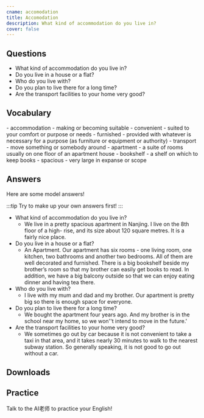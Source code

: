 ```yaml
---
cname: accomodation
title: Accomodation
description: What kind of accommodation do you live in?
cover: false
---
```

<banner></banner>

## Questions

- What kind of accommodation do you live in?
- Do you live in a house or a flat?
- Who do you live with?
- Do you plan to live there for a long time?
- Are the transport facilities to your home very good?

## Vocabulary

<vocab-list>
- accommodation
  - making or becoming suitable
- convenient
  - suited to your comfort or purpose or needs
- furnished
  - provided with whatever is necessary for a purpose (as furniture or equipment or authority)
- transport
  - move something or somebody around
- apartment
  - a suite of rooms usually on one floor of an apartment house  
- bookshelf
  - a shelf on which to keep books  
- spacious
  - very large in expanse or scope

<!-- blank -->

</vocab-list>

## Answers
Here are some model answers!

:::tip
Try to make up your own answers first!
:::

- What kind of accommodation do you live in?
  - We live in a pretty spacious apartment in Nanjing. I live on the 8th floor of a high- rise, and its size about 120 square metres. It is a fairly nice place. 
- Do you live in a house or a flat?
  - An Apartment. Our apartment has six rooms - one living room, one kitchen, two bathrooms and another two bedrooms. All of them are well decorated and furnished. There is a big bookshelf beside my brother’s room so that my brother can easily get books to read. In addition, we have a big balcony outside so that we can enjoy eating dinner and having tea there.
- Who do you live with?
  - I live with my mum and dad and my brother. Our apartment is pretty big so there is enough space for everyone.
- Do you plan to live there for a long time?
  - We bought the apartment four years ago. And my brother is in the school near my home, so we won&#39;&#39;t intend to move in the future.&#39;
- Are the transport facilities to your home very good?
  - We sometimes go out by car because it is not convenient to take a taxi in that area, and it takes nearly 30 minutes to walk to the nearest subway station. So generally speaking, it is not good to go out without a car.

## Downloads
<downloads></downloads>

## Practice
Talk to the AI老师 to practice your English!
<qrfooter></qrfooter>





